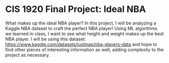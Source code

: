 # CIS 1920 Final Project: Ideal NBA

What makes up the ideal NBA player? In this project, I will be analyzing a Kaggle NBA dataset to craft the perfect NBA player! Using ML algorithms we learned in class, I want to see what height and weight makes up the best NBA player. I will be using this dataset: https://www.kaggle.com/datasets/justinas/nba-players-data and hope to find other pieces of interesting information as well, adding complexity to the project as necessary.

